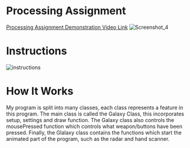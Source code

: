 # Processing Assignment
[Processing Assignment Demonstration Video Link](https://www.youtube.com/watch?v=joz3u3jzfrE&feature=youtu.be)
![Screenshot_4](https://user-images.githubusercontent.com/42293856/56791502-1e0cfd80-67ff-11e9-8401-903f89d6ca96.png)
# Instructions
![instructions](https://user-images.githubusercontent.com/42293856/56882221-e601f680-6a5a-11e9-837a-0929842bbfcb.jpg)

# How It Works
My program is split into many classes, each class represents a feature in this program.
The main class is called the Galaxy Class, this incorporates setup, settings and draw function. The Galaxy class also controls the mousePressed function which controls what weapon/buttons have been pressed. Finally, the Glalaxy class contains the functions which start the animated part of the program, such as the radar and hand scanner.

